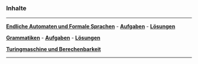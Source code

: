 


### Inhalte

___________________________________________________________________

__[Endliche Automaten und Formale Sprachen](./Automaten/Inhalte/automaten.html)__ - 
__[Aufgaben](./Automaten/Test/Musteraufgaben.pdf)__ - 
__[Lösungen](./Automaten/Test/Musteraufgaben_Loesung.pdf)__
 
  

__[Grammatiken](./Grammatiken/Inhalte/grammatiken.html)__ -
__[Aufgaben](./Grammatiken/Test/Musteraufgaben.pdf)__ - 
__[Lösungen](./Grammatiken/Test/Musteraufgaben_Loesung.pdf)__

__[Turingmaschine und Berechenbarkeit](./Turingmaschine/Inhalte/turingmaschine.html)__



-------------------------------------------------------------






